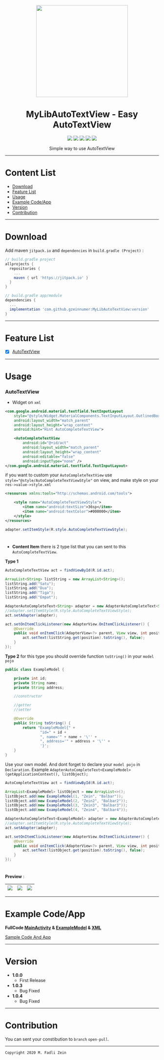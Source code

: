 <h1 align="center">
<img src="https://github.com/gzeinnumer/MyLibAutoTextView/blob/master/preview/example2.jpg" width="300"/>

</h1>

<h1 align="center">
  MyLibAutoTextView - Easy AutoTextView
</h1>

<div align="center">
    <a><img src="https://img.shields.io/badge/Version-1.0.4-brightgreen.svg?style=flat"></a>
    <a><img src="https://img.shields.io/badge/ID-gzeinnumer-blue.svg?style=flat"></a>
    <a><img src="https://img.shields.io/badge/Java-Suport-green?logo=java&style=flat"></a>
    <a><img src="https://img.shields.io/badge/Kotlin-Suport-green?logo=kotlin&style=flat"></a>
    <a href="https://github.com/gzeinnumer"><img src="https://img.shields.io/github/followers/gzeinnumer?label=follow&style=social"></a>
    <br>
    <p>Simple way to use AutoTextView</p>
</div>

---
# Content List
* [Download](#download)
* [Feature List](#feature-list)
* [Usage](#usage)
* [Example Code/App](#example-codeapp)
* [Version](#version)
* [Contribution](#contribution)

---
# Download
Add maven `jitpack.io` and `dependencies` in `build.gradle (Project)` :
```gradle
// build.gradle project
allprojects {
  repositories {
    ...
    maven { url 'https://jitpack.io' }
  }
}

// build.gradle app/module
dependencies {
  ...
  implementation 'com.github.gzeinnumer:MyLibAutoTextView:version'
}
```

---
# Feature List
- [x] [AutoTextView](#AutoTextView)

---
# Usage

### AutoTextView

- Widget on `xml`
```xml
<com.google.android.material.textfield.TextInputLayout
    style="@style/Widget.MaterialComponents.TextInputLayout.OutlinedBox.ExposedDropdownMenu"
    android:layout_width="match_parent"
    android:layout_height="wrap_content"
    android:hint="Hint AutoCompleteTextView">

    <AutoCompleteTextView
        android:id="@+id/act"
        android:layout_width="match_parent"
        android:layout_height="wrap_content"
        android:editable="false"
        android:inputType="none" />
</com.google.android.material.textfield.TextInputLayout>
```

if you want to custom your `AutoCompleteTextView` use `style="@style/AutoCompleteTextViewStyle"` on view, and make style on your `res->value->style.xml`
```xml
<resources xmlns:tools="http://schemas.android.com/tools">

    <style name="AutoCompleteTextViewStyle">
        <item name="android:textSize">36sp</item>
        <item name="android:textColor">#000000</item>
    </style>
</resources>
```
```java
adapter.setItemStyle(R.style.AutoCompleteTextViewStyle);
```

#
- **Content Item** there is 2 type list that you can sent to this `AutoCompleteTextView`.

**Type 1**
```java
AutoCompleteTextView act = findViewById(R.id.act);

ArrayList<String> listString = new ArrayList<String>();
listString.add("Satu");
listString.add("Dua");
listString.add("Tiga");
listString.add("Empat");

AdapterAutoCompleteText<String> adapter = new AdapterAutoCompleteText<String>(getApplicationContext(), listString);
//adapter.setItemStyle(R.style.AutoCompleteTextViewStyle);
act.setAdapter(adapter);

act.setOnItemClickListener(new AdapterView.OnItemClickListener() {
    @Override
    public void onItemClick(AdapterView<?> parent, View view, int position, long id) {
        act.setText(listString.get(position).toString(), false);
    }
});
```

**Type 2** for this type you should override function `toString()` in your `model pojo`
```java
public class ExampleModel {

    private int id;
    private String name;
    private String address;

    //constructor

    //getter
    //setter

    @Override
    public String toString() {
        return "ExampleModel{" +
                "id=" + id +
                ", name='" + name + '\'' +
                ", address='" + address + '\'' +
                '}';
    }
}
```
Use your own model. And dont forget to declare your `model pojo` in `Declaration`. Example `AdapterAutoCompleteText<ExampleModel>(getApplicationContext(), listObject);`
```java
AutoCompleteTextView act = findViewById(R.id.act);

ArrayList<ExampleModel> listObject = new ArrayList<>();
listObject.add(new ExampleModel(1, "Zein", "Balbar"));
listObject.add(new ExampleModel(2, "Zein2", "Balbar2"));
listObject.add(new ExampleModel(3, "Zein3", "Balbar3"));
listObject.add(new ExampleModel(4, "Zein4", "Balbar4"));

AdapterAutoCompleteText<ExampleModel> adapter = new AdapterAutoCompleteText<ExampleModel>(getApplicationContext(), listObject);
//adapter.setItemStyle(R.style.AutoCompleteTextViewStyle);
act.setAdapter(adapter);

act.setOnItemClickListener(new AdapterView.OnItemClickListener() {
    @Override
    public void onItemClick(AdapterView<?> parent, View view, int position, long id) {
        act.setText(listObject.get(position).toString(), false);
    }
});
```

#

**Preview** :

| <img src="https://github.com/gzeinnumer/MyLibAutoTextView/blob/master/preview/example1.jpg"/>| <img src="https://github.com/gzeinnumer/MyLibAutoTextView/blob/master/preview/example2.jpg"/> |<img src="https://github.com/gzeinnumer/MyLibAutoTextView/blob/master/preview/example3.jpg"/> |
|:---|:---|:---|

---
# Example Code/App

**FullCode [MainActivity](https://github.com/gzeinnumer/MyLibAutoTextView/blob/master/app/src/main/java/com/gzeinnumer/mylibautotextview/MainActivity.java) & [ExampleModel](https://github.com/gzeinnumer/MyLibAutoTextView/blob/master/app/src/main/java/com/gzeinnumer/mylibautotextview/ExampleModel.java) & [XML](https://github.com/gzeinnumer/mylibautotextview/blob/master/app/src/main/res/layout/activity_main.xml)**

[Sample Code And App](https://github.com/gzeinnumer/MyLibAutoTextViewExample)

---
# Version
- **1.0.0**
  - First Release
- **1.0.3**
  - Bug Fixed
- **1.0.4**
  - Bug Fixed
  
---
# Contribution
You can sent your constibution to `branch` `open-pull`.

---

```
Copyright 2020 M. Fadli Zein
```
